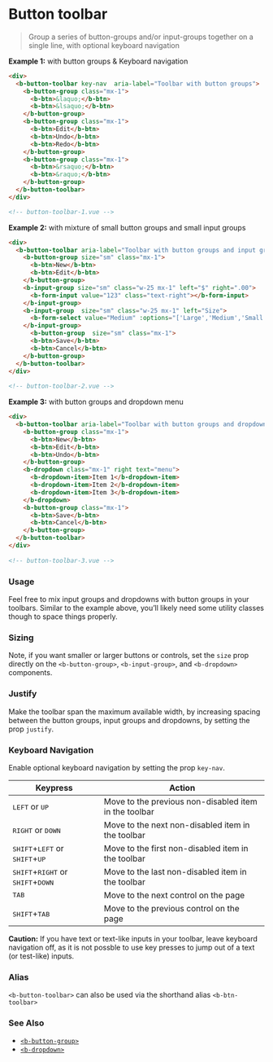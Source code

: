 # Button toolbar

> Group a series of button-groups and/or input-groups together on a single line, with optional keyboard navigation

**Example 1:** with button groups & Keyboard navigation

```html
<div>
  <b-button-toolbar key-nav  aria-label="Toolbar with button groups">
    <b-button-group class="mx-1">
      <b-btn>&laquo;</b-btn>
      <b-btn>&lsaquo;</b-btn>
    </b-button-group>
    <b-button-group class="mx-1">
      <b-btn>Edit</b-btn>
      <b-btn>Undo</b-btn>
      <b-btn>Redo</b-btn>
    </b-button-group>
    <b-button-group class="mx-1">
      <b-btn>&rsaquo;</b-btn>
      <b-btn>&raquo;</b-btn>
    </b-button-group>
  </b-button-toolbar>
</div>

<!-- button-toolbar-1.vue -->
```

**Example 2:** with mixture of small button groups and small input groups

```html
<div>
  <b-button-toolbar aria-label="Toolbar with button groups and input groups">
    <b-button-group size="sm" class="mx-1">
      <b-btn>New</b-btn>
      <b-btn>Edit</b-btn>
    </b-button-group>
    <b-input-group size="sm" class="w-25 mx-1" left="$" right=".00">
      <b-form-input value="123" class="text-right"></b-form-input>
    </b-input-group>
    <b-input-group  size="sm" class="w-25 mx-1" left="Size">
      <b-form-select value="Medium" :options="['Large','Medium','Small']"></b-form-select>
    </b-input-group>
      <b-button-group  size="sm" class="mx-1">
      <b-btn>Save</b-btn>
      <b-btn>Cancel</b-btn>
    </b-button-group>
  </b-button-toolbar>
</div>
  
<!-- button-toolbar-2.vue -->
```

**Example 3:** with button groups and dropdown menu

```html
<div>
  <b-button-toolbar aria-label="Toolbar with button groups and dropdown menu">
    <b-button-group class="mx-1">
      <b-btn>New</b-btn>
      <b-btn>Edit</b-btn>
      <b-btn>Undo</b-btn>
    </b-button-group>
    <b-dropdown class="mx-1" right text="menu">
      <b-dropdown-item>Item 1</b-dropdown-item>
      <b-dropdown-item>Item 2</b-dropdown-item>
      <b-dropdown-item>Item 3</b-dropdown-item>
    </b-dropdown>
    <b-button-group class="mx-1">
      <b-btn>Save</b-btn>
      <b-btn>Cancel</b-btn>
    </b-button-group>
  </b-button-toolbar>
</div>
  
<!-- button-toolbar-3.vue -->
```

### Usage
Feel free to mix input groups and dropdowns with button groups in your toolbars.
Similar to the example above, you’ll likely need some utility classes
though to space things properly.

### Sizing
Note, if you want smaller or larger buttons or controls, set the `size`
prop directly on the `<b-button-group>`, `<b-input-group>`, and `<b-dropdown>` components.

### Justify
Make the toolbar span the maximum available width, by increasing spacing between the
button groups, input groups and dropdowns, by setting the prop `justify`.

### Keyboard Navigation
Enable optional keyboard navigation by setting the prop `key-nav`.

| Keypress | Action
| -------- | ------
| <kbd>LEFT</kbd> or <kbd>UP</kbd> | Move to the previous non-disabled item in the toolbar
| <kbd>RIGHT</kbd> or <kbd>DOWN</kbd> | Move to the next non-disabled item in the toolbar
| <kbd>SHIFT</kbd>+<kbd>LEFT</kbd> or <kbd>SHIFT</kbd>+<kbd>UP</kbd> | Move to the first non-disabled item in the toolbar
| <kbd>SHIFT</kbd>+<kbd>RIGHT</kbd> or <kbd>SHIFT</kbd>+<kbd>DOWN</kbd> | Move to the last non-disabled item in the toolbar
| <kbd>TAB</kbd> | Move to the next control on the page
| <kbd>SHIFT</kbd>+<kbd>TAB</kbd> | Move to the previous control on the page

**Caution:** If you have text or text-like inputs in your toolbar, leave keyboard navigation off,
as it is not possble to use key presses to jump out of a text (or test-like) inputs.

### Alias
`<b-button-toolbar>` can also be used via the shorthand alias `<b-btn-toolbar>`

### See Also
- [`<b-button-group>`](./button-group)
- [`<b-dropdown>`](./dropdown)
